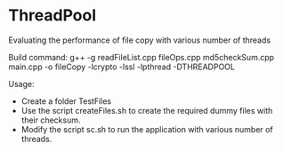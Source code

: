 # ThreadPool
Evaluating the performance of file copy with various number of threads

Build command:
g++ -g readFileList.cpp fileOps.cpp md5checkSum.cpp main.cpp -o fileCopy -lcrypto -lssl -lpthread -DTHREADPOOL

Usage:
* Create a folder TestFiles
* Use the script createFiles.sh to create the required dummy files with their checksum.
* Modify the script sc.sh to run the application with various number of threads.
